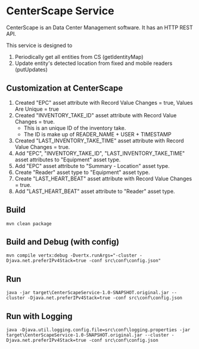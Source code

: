 # CenterScape Service

CenterScape is an Data Center Management software. It has an HTTP REST API.

This service is designed to
1. Periodically get all entities from CS (getIdentityMap)
1. Update entity's detected location from fixed and mobile readers (putUpdates)

## Customization at CenterScape
1. Created "EPC" asset attribute with Record Value Changes = true, Values Are Unique = true
1. Created "INVENTORY_TAKE_ID" asset attribute with Record Value Changes = true.
    * This is an unique ID of the inventory take.
    * The ID is make up of READER_NAME + USER + TIMESTAMP
1. Created "LAST_INVENTORY_TAKE_TIME" asset attribute  with Record Value Changes = true.
1. Add "EPC", "INVENTORY_TAKE_ID", "LAST_INVENTORY_TAKE_TIME" asset attributes to "Equipment" asset type.
1. Add "EPC" asset attribute to "Summary - Location" asset type.
1. Create "Reader" asset type to "Equipment" asset type.
1. Create "LAST_HEART_BEAT" asset attribute with Record Value Changes = true.
1. Add "LAST_HEART_BEAT" asset attribute to "Reader" asset type.

## Build

```
mvn clean package
```

## Build and Debug (with config)

```
mvn compile vertx:debug -Dvertx.runArgs="-cluster -Djava.net.preferIPv4Stack=true -conf src\conf\config.json"
```

## Run

```
java -jar target\CenterScapeService-1.0-SNAPSHOT.original.jar --cluster -Djava.net.preferIPv4Stack=true -conf src\conf\config.json
```
## Run with Logging

```
java -Djava.util.logging.config.file=src\conf\logging.properties -jar target\CenterScapeService-1.0-SNAPSHOT.original.jar --cluster -Djava.net.preferIPv4Stack=true -conf src\conf\config.json
```
